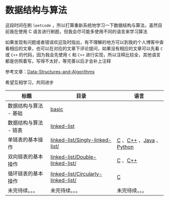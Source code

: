 # 数据结构与算法

这段时间在刷 `leetcode` ，所以打算重新系统地学习一下数据结构与算法，虽然目前我在使用 C 语言进行刷题，但我会尽可能多使用不同的语言来学习算法

如果发现有问题或者错误欢迎及时指出，有不理解的地方可以到我的个人博客中查看相应的文章，也可以在对应的文章下评论提问，如果没有相应的文章可以先看 `C` 或 `C++` 的代码，因为我会先使用 `C` 和 `C++` 进行实现，所以注释比较全，其他语言都是仿照着写，写得不太好，等完善以后才会补上注释

参考文章：[Data-Structures-and-Algorithms](https://jesspig.github.io/blog/categories/Data-Structures-and-Algorithms/) 

希望互相学习，共同进步

| 标题                  | 目录                                                         | 语言                                                         |
| --------------------- | ------------------------------------------------------------ | ------------------------------------------------------------ |
| 数据结构与算法 - 基础 | [basic](https://github.com/jesspig/data-structures-and-algorithms/tree/main/basic) |                                                              |
| 数据结构与算法 - 链表 | [linked-list](https://github.com/jesspig/data-structures-and-algorithms/tree/main/linked-list) |                                                              |
| 单链表的基本操作      | [linked-list/Singly-linked-list/](https://github.com/jesspig/data-structures-and-algorithms/tree/main/linked-list/Singly-linked-list/) | [C](https://github.com/jesspig/data-structures-and-algorithms/tree/main/linked-list/Singly-linked-list/C) 、[C++](https://github.com/jesspig/data-structures-and-algorithms/tree/main/linked-list/Singly-linked-list/C++) 、[Java](https://github.com/jesspig/data-structures-and-algorithms/tree/main/linked-list/Singly-linked-list/Java) 、[Python](https://github.com/jesspig/data-structures-and-algorithms/tree/main/linked-list/Singly-linked-list/Python) |
| 双向链表的基本操作    | [linked-list/Double-linked-list/](https://github.com/jesspig/data-structures-and-algorithms/blob/main/linked-list/Double-linked-list/) | [C](https://github.com/jesspig/data-structures-and-algorithms/blob/main/linked-list/Double-linked-list/C) 、[C++](https://github.com/jesspig/data-structures-and-algorithms/blob/main/linked-list/Double-linked-list/C++) |
| 循环链表的基本操作    | [linked-list/Circularly-linked-list/](https://github.com/jesspig/data-structures-and-algorithms/blob/main/linked-list/Circularly-linked-list/) | [C](https://github.com/jesspig/data-structures-and-algorithms/tree/main/linked-list/Circularly-linked-list/C) |
| 未完待续。。。        | 未完待续。。。                                               | 未完待续。。。                                               |